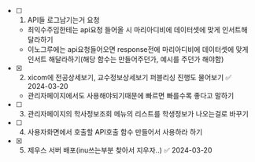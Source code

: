 
- [ ] 1. API들 로그남기는거 요청
	- 최익수주임한테는 api요청 들어올 시 마리아디비에 데이터셋에 맞게 인서트해달라하기
	- 이노그루에는 api요청들어오면 response전에 마리아디비에 데이터셋에 맞게 인서트 해달라하기(해당 함수는 만들어주던가, 예시를 주던가 해야함)

- [x] 2. xicom에 전공상세보기, 교수정보상세보기 퍼블리싱 진행도 물어보기 ✅ 2024-03-20
	- 관리자페이지에서도 사용해야되기때문에 빠르면 빠를수록 좋다고 말하기

- [ ] 3. 관리자페이지의 학사정보조회 메뉴의 리스트를 학생정보가 나오는걸로 바꾸기

- [ ] 4. 사용자화면에서 호출할 API호출 함수 만들어서 사용하라 하기

- [x] 5. 제우스 서버 배포(inu쓰는부분 찾아서 지우자..) ✅ 2024-03-20